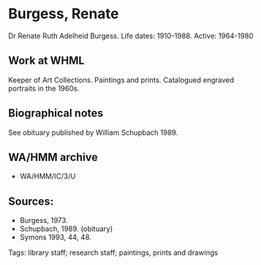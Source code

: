 # Burgess, Renate

Dr Renate Ruth Adelheid Burgess. Life dates: 1910-1988. Active: 1964-1980

## Work at WHML

Keeper of Art Collections. Paintings and prints. Catalogued engraved portraits in the 1960s.

## Biographical notes

See obituary published by William Schupbach 1989.

## WA/HMM archive

* WA/HMM/IC/3/U

## Sources:

* Burgess, 1973.
* Schupbach, 1989. \(obituary\)
* Symons 1993, 44, 48.

Tags: library staff; research staff; paintings, prints and drawings

